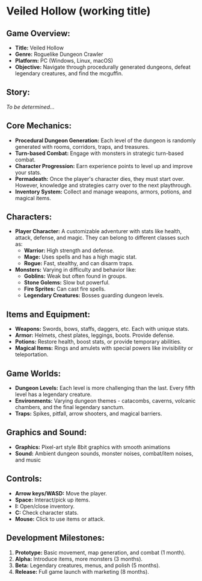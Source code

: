 # Veiled Hollow (working title)

## Game Overview:
- **Title:** Veiled Hollow
- **Genre:** Roguelike Dungeon Crawler
- **Platform:** PC (Windows, Linux, macOS)
- **Objective:** Navigate through procedurally generated dungeons, defeat legendary creatures, and find the mcguffin.

## Story:
*To be determined...*

## Core Mechanics:
- **Procedural Dungeon Generation:** Each level of the dungeon is randomly generated with rooms, corridors, traps, and treasures.
- **Turn-based Combat:** Engage with monsters in strategic turn-based combat.
- **Character Progression:** Earn experience points to level up and improve your stats.
- **Permadeath:** Once the player's character dies, they must start over. However, knowledge and strategies carry over to the next playthrough.
- **Inventory System:** Collect and manage weapons, armors, potions, and magical items.

## Characters:
- **Player Character:** A customizable adventurer with stats like health, attack, defense, and magic. They can belong to different classes such as:
  - **Warrior:** High strength and defense.
  - **Mage:** Uses spells and has a high magic stat.
  - **Rogue:** Fast, stealthy, and can disarm traps.
- **Monsters:** Varying in difficulty and behavior like:
  - **Goblins:** Weak but often found in groups.
  - **Stone Golems:** Slow but powerful.
  - **Fire Sprites:** Can cast fire spells.
  - **Legendary Creatures:** Bosses guarding dungeon levels.

## Items and Equipment:
- **Weapons:** Swords, bows, staffs, daggers, etc. Each with unique stats.
- **Armor:** Helmets, chest plates, leggings, boots. Provide defense.
- **Potions:** Restore health, boost stats, or provide temporary abilities.
- **Magical Items:** Rings and amulets with special powers like invisibility or teleportation.

## Game Worlds:
- **Dungeon Levels:** Each level is more challenging than the last. Every fifth level has a legendary creature.
- **Environments:** Varying dungeon themes - catacombs, caverns, volcanic chambers, and the final legendary sanctum.
- **Traps:** Spikes, pitfall, arrow shooters, and magical barriers.

## Graphics and Sound:
- **Graphics:** Pixel-art style 8bit graphics with smooth animations
- **Sound:** Ambient dungeon sounds, monster noises, combat/item noises, and music

## Controls:
- **Arrow keys/WASD:** Move the player.
- **Space:** Interact/pick up items.
- **I:** Open/close inventory.
- **C:** Check character stats.
- **Mouse:** Click to use items or attack.

## Development Milestones:
1. **Prototype:** Basic movement, map generation, and combat (1 month).
2. **Alpha:** Introduce items, more monsters (3 months).
3. **Beta:** Legendary creatures, menus, and polish (5 months).
4. **Release:** Full game launch with marketing (8 months).

